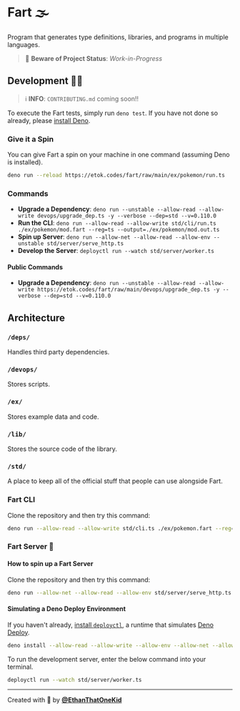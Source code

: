 # Fart 🌫

Program that generates type definitions, libraries, and programs in multiple languages.

> 🚧 **Beware of Project Status**: _Work-in-Progress_

## Development 👨‍💻

> ℹ **INFO**: `CONTRIBUTING.md` coming soon!!

To execute the Fart tests, simply run `deno test`. If you have not done so already, please [install Deno](https://github.com/denoland/deno_install).

### Give it a Spin

You can give Fart a spin on your machine in one command (assuming Deno is installed).

```bash
deno run --reload https://etok.codes/fart/raw/main/ex/pokemon/run.ts
```

### Commands

- **Upgrade a Dependency**: `deno run --unstable --allow-read --allow-write devops/upgrade_dep.ts -y --verbose --dep=std --v=0.110.0`
- **Run the CLI**: `deno run --allow-read --allow-write std/cli/run.ts ./ex/pokemon/mod.fart --reg=ts --output=./ex/pokemon/mod.out.ts`
- **Spin up Server**: `deno run --allow-net --allow-read --allow-env --unstable std/server/serve_http.ts`
- **Develop the Server**: `deployctl run --watch std/server/worker.ts`

#### Public Commands

- **Upgrade a Dependency**: `deno run --unstable --allow-read --allow-write https://etok.codes/fart/raw/main/devops/upgrade_dep.ts -y --verbose --dep=std --v=0.110.0`

## Architecture

### `/deps/`

Handles third party dependencies.

### `/devops/`

Stores scripts.

### `/ex/`

Stores example data and code.

### `/lib/`

Stores the source code of the library.

### `/std/`

A place to keep all of the official stuff that people can use alongside Fart.

### Fart CLI

Clone the repository and then try this command:

```bash
deno run --allow-read --allow-write std/cli.ts ./ex/pokemon.fart --reg=ts.deno --output=./ex/pokemon.ts
```

### Fart Server 📡

#### How to spin up a Fart Server

Clone the repository and then try this command:

```bash
deno run --allow-net --allow-read --allow-env std/server/serve_http.ts
```

#### Simulating a Deno Deploy Environment

If you haven't already, [install `deployctl`](https://deno.com/deploy/docs/running-scripts-locally), a runtime that simulates [Deno Deploy](https://deno.com/deploy).

```bash
deno install --allow-read --allow-write --allow-env --allow-net --allow-run --no-check -f https://deno.land/x/deploy/deployctl.ts
```

To run the development server, enter the below command into your terminal.

```bash
deployctl run --watch std/server/worker.ts
```

---

Created with 💖 by [**@EthanThatOneKid**](https://github.com/EthanThatOneKid/)
